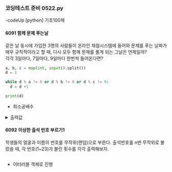 ### 코딩테스트 준비 0522.py

-codeUp [python] 기초100제

#### 6091 함께 문제 푸는날
같은 날 동시에 가입한 3명의 사람들이 온라인 채점시스템에 들어와 문제를 푸는 날짜가 매우 규칙적이라고 할 때, 다시 모두 함께 문제를 풀게 되는 그날은 언제일까?<br>
각각 3일마다, 7일마다, 9일마다 한번씩 들어온다면?
```py
a, b, c = map(int, input().split())
d = 1

while d % a != 0 or d % b != 0 or d % c != 0:
  d = d +1

print(d)
```
* 최소공배수
<details><summary>출력값</summary>
  입력값 : 2 6 8
  
  ```py
  24
  ```
  
  </details>

#### 6092 이상한 출석 번호 부르기1
학생들의 얼굴과 이름의 번호를 무작위(랜덤)으로 부른다. 출석번호를 n번 무작위로 불렀을 때, 각 번호(1~23)가 불린 횟수를 각각 출력해보자.
```py

```
* 이터러블 객체로 진행
